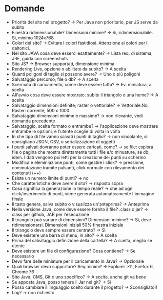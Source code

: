 # Domande
- Priorità del sito nel progetto? -> Per Java non prioritario, per JS serve da subito
- Finestra ridimensionabile? Dimensioni minime? -> Si, ridimensionabile. Sì, minimo 1024x768
- Colori del sito? -> Evitare i colori fastidiosi. Attenzione ai colori per i daltonici.
- Nel sito JAVA cosa deve esserci esattamente? -> Lista req. di sistema, JRE, guida con screenshots
- Sito JS? -> Browser supportati, dimensione minima
- Rendering Live, opzione o abilitato da subito? -> A scelta
- Quanti poligoni di taglio si possono avere? -> Uno o più poligoni
- Salvataggio percorso; file o db? -> A scelta
- Scermata di caricamento, come deve essere fatta? -> Ev. miniatura, a scelta
- All'avvio cosa deve essere mostrato; subito il triangolo o una home? -> A scelta
- Salvataggio dimensioni definite; raster o vettoriale? -> Vettoriale:No, Raster: corrente, 500 o 1000
- Salvataggio dimensioni minime e massime? -> non rilevante, vedi domanda precedente
- Salvataggio, scelta formato o entrambe? -> l'applicazione deve mostrare entrambe le opzioni, e l'utente sceglie di volta in volta
- In che tipo di file vanno salvati i punti di taglio? -> non vincolante, si consigliano JSON, CSV, o serializzazione di oggetti
- I punti salvati dovranno poter essere caricati, come? -> se file: esplora file o pagina che mostra direttamente tutti i file e/o minuature, se db, idem. I dati vengono poi letti per la creazione dei punti su schermo
- Modifica e eleminiazione punti; come gestire i click? -> pressione, commutazione tramite pulsanti, click normale con rilevamento dei contenuti (++)
- Esiste un numero limite di punti? -> no
- Che caratteristiche deve avere il sito? -> risposto sopra
- Cosa significa la generazione in tempo reale? -> che ad ogni click/inserimento di punti, viene generata automaticamente l'immagine finale
- Il tasto genera, salva subito o visualizza un'anteprima? -> Anteprima
- Nella versione Java, come deve essere fornito il file? .class o jar? -> class per github, JAR per l'esecuzione
- Il triangolo può variare di dimensioni? Dimensioni minime? -> Sì, deve ridimensionarsi. Dimensioni iniziali 50% finestra iniziale
- Il triangolo deve sempre essere centrato? -> Sì
- Deve esistere una barra di menu; in alto? -> A scelta
- Prima del salvataggio definizione della cartella? -> A scelta, meglio se utente
- Deve esistere un file di configurazione? Cosa contiene? -> Se necessario
- Devo fare delle miniature per il caricamento in Java? -> Opzionale
- Quali browser devo supportare? Req minimi? -> Explorer >11, Firefox 6, Chrome 76
- Sito Java, CMS, Git o uno specifico? -> A scelta, anche git va bene
- Se apposta Java, posso tenere il Jar nel git? -> Sì
- Posso cambiare il linguaggio scelto durante il progetto? -> Sconsigliato!!
- Log? -> non richiesto